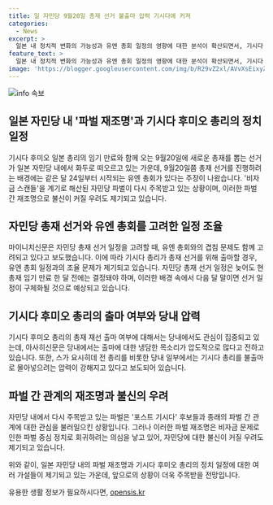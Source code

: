 ```yaml
---
title: 일 자민당 9월20일 총재 선거 불출마 압력 기시다에 커져
categories:
  - News
excerpt: >
  일본 내 정치적 변화의 가능성과 유엔 총회 일정의 영향에 대한 분석이 확산되면서, 기시다 후미오 총리의 총재 임기 만료와 관련한 자민당 내 파벌 갈등이 뜨거운 감자로 떠오르고 있다. 자민당은 총재를 선출하기 위해 9월20일 새로운 총재를 선출하는 선거를 계획 중이며, 이로 인해 유엔 총회 일정과의 겹치는 가능성에 대한 우려가 나오고 있다. 이에 따라 자민당 내에서는 총리의 출마 여부와 관련된 냉담한 목소리가 높아지고 있으며, 파벌 갈등이 다시 주목받고 있다는 분석이 나오고 있다.
feature_text: >
  일본 내 정치적 변화의 가능성과 유엔 총회 일정의 영향에 대한 분석이 확산되면서, 기시다 후미오 총리의 총재 임기 만료와 관련한 자민당 내 파벌 갈등이 뜨거운 감자로 떠오르고 있다. 자민당은 총재를 선출하기 위해 9월20일 새로운 총재를 선출하는 선거를 계획 중이며, 이로 인해 유엔 총회 일정과의 겹치는 가능성에 대한 우려가 나오고 있다. 이에 따라 자민당 내에서는 총리의 출마 여부와 관련된 냉담한 목소리가 높아지고 있으며, 파벌 갈등이 다시 주목받고 있다는 분석이 나오고 있다.
image: 'https://blogger.googleusercontent.com/img/b/R29vZ2xl/AVvXsEixyZcFfHzMRdzZMjFBmAUKJYCLCGyLL1o632UiGVXcaFdKo_bkvkuCioo0uUKlGfBVcT3P84aROyZIXSBEx3Aw5nCQ3pTgDom1WDC4m8eifvWiAmWEEVb4x6G_l8C0QH225ldMjyaFvpxGEBGNO37VmDTDMHGhJPq73UglMfDca1-0aw/s1600/blogspot.png'
---
```


<p><img src="https://blogger.googleusercontent.com/img/b/R29vZ2xl/AVvXsEixyZcFfHzMRdzZMjFBmAUKJYCLCGyLL1o632UiGVXcaFdKo_bkvkuCioo0uUKlGfBVcT3P84aROyZIXSBEx3Aw5nCQ3pTgDom1WDC4m8eifvWiAmWEEVb4x6G_l8C0QH225ldMjyaFvpxGEBGNO37VmDTDMHGhJPq73UglMfDca1-0aw/s1600/blogspot.png" alt="info 속보" /></p>

<h2 data-ke-size="size26">일본 자민당 내 '파벌 재조명'과 기시다 후미오 총리의 정치 일정</h2>

<p>기시다 후미오 일본 총리의 임기 만료와 함께 오는 9월20일에 새로운 총재를 뽑는 선거가 일본 자민당 내에서 화두로 떠오르고 있는 가운데, 9월20일쯤 총재 선거를 진행하려는 배경에는 같은 달 24일부터 시작되는 유엔 총회가 있다는 주장이 나왔습니다. '비자금 스캔들'을 계기로 해산된 자민당 파벌이 다시 주목받고 있는 상황이며, 이러한 파벌 간 재조명으로 불신이 커질 우려도 제기되고 있습니다.</p>

<h2 data-ke-size="size24">자민당 총재 선거와 유엔 총회를 고려한 일정 조율</h2>

<p>마이니치신문은 자민당 총재 선거 일정을 고려할 때, 유엔 총회와의 겹침 문제도 함께 고려되고 있다고 보도했습니다. 이에 따라 기시다 총리가 총재 선거를 위해 출마할 경우, 유엔 총회 일정과의 조율 문제가 제기되고 있습니다. 자민당 총재 선거 일정은 늦어도 현 총재 임기 만료 한 달 전에는 결정돼야 하며, 이러한 배경 속에서 다음 달 말이면 선거 일정이 구체화될 것으로 예상되고 있습니다.</p>

<h2 data-ke-size="size24">기시다 후미오 총리의 출마 여부와 당내 압력</h2>

<p>기시다 후미오 총리의 총재 재선 출마 여부에 대해서는 당내에서도 관심이 집중되고 있는데, 아사히신문은 당내에서는 출마에 대한 냉담한 목소리가 압도적으로 많다고 전하고 있습니다. 또한, 스가 요시히데 전 총리를 비롯한 당내 일부에서는 기시다 총리를 불출마로 몰아넣으려는 압력이 강해지고 있다고 보도되어 있습니다.</p>

<h2 data-ke-size="size24">파벌 간 관계의 재조명과 불신의 우려</h2>

<p>자민당 내에서 다시 주목받고 있는 파벌은 '포스트 기시다' 후보들과 종래의 파벌 간 관계에 대한 관심을 불러일으킨 상황입니다. 그러나 이러한 파벌 재조명은 비자금 문제로 인한 파벌 중심 정치로 회귀하려는 의심을 낳고 있어, 자민당에 대한 불신이 커질 우려도 제기되고 있습니다. </p>

<p>위와 같이, 일본 자민당 내의 파벌 재조명과 기시다 후미오 총리의 정치 일정에 대한 여러 가설들이 제기되고 있는 가운데, 앞으로의 상황이 더욱 주목받을 전망입니다.</p>
유용한 생활 정보가 필요하시다면, <a href="https://opensis.kr" rel="dofollow">opensis.kr</a>


